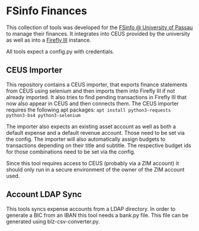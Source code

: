 # FSinfo Finances

This collection of tools was developed for the [FSinfo @ University of Passau](https://fsinfo.fim.uni-passau.de) to manage their finances. It integrates into CEUS provided by the university as well as into a [Firefly III](https://firefly-iii.org) instance.

All tools expect a config.py with credentials.

## CEUS Importer

This repository contains a CEUS importer, that exports finance statements from CEUS using selenium and then imports them into Firefly III if not already imported. It also tries to find pending transactions in Firefly III that now also appear in CEUS and then connects them.
The CEUS importer requires the following apt packages: `apt install python3-requests python3-bs4 python3-selenium`

The importer also expects an existing asset account as well as both a default expense and a default revenue account. Those need to be set via the config.
The importer will also automatically assign budgets to transactions depending on their title and subtitle. The respective budget ids for those combinations need to be set via the config.

Since this tool requires access to CEUS (probably via a ZIM account) it should only run in a secure environment of the owner of the ZIM account used.

## Account LDAP Sync

This tools syncs expense accounts from a LDAP directory. In order to generate a BIC from an IBAN this tool needs a bank.py file. This file can be generated using blz-csv-converter.py.
